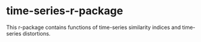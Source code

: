 # time-series-r-package
This r-package contains functions of time-series similarity indices and time-series distortions.
